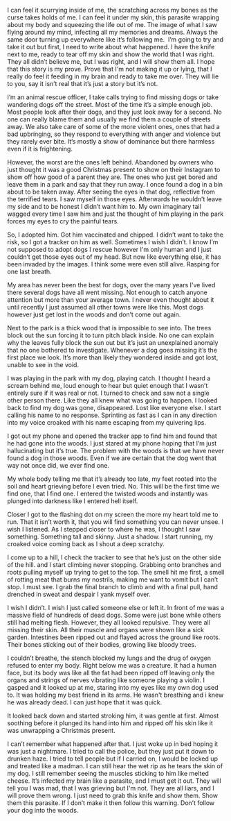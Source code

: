  

I can feel it scurrying inside of me, the scratching across my bones as the curse takes holds of me. I can feel it under my skin, this parasite wrapping about my body and squeezing the life out of me. The image of what I saw flying around my mind, infecting all my memories and dreams. Always the same door turning up everywhere like it’s following me.  I’m going to try and take it out but first, I need to write about what happened. I have the knife next to me, ready to tear off my skin and show the world that I was right. They all didn’t believe me, but I was right, and I will show them all. I hope that this story is my prove. Prove that I'm not making it up or lying, that I really do feel it feeding in my brain and ready to take me over. They will lie to you, say it isn’t real that it’s just a story but it’s not.  

I’m an animal rescue officer, I take calls trying to find missing dogs or take wandering dogs off the street. Most of the time it’s a simple enough job. Most people look after their dogs, and they just look away for a second. No one can really blame them and usually we find them a couple of streets away. We also take care of some of the more violent ones, ones that had a bad upbringing, so they respond to everything with anger and violence but they rarely ever bite. It’s mostly a show of dominance but there harmless even if it is frightening.  

However, the worst are the ones left behind. Abandoned by owners who just thought it was a good Christmas present to show on their Instagram to show off how good of a parent they are. The ones who just get bored and leave them in a park and say that they run away. I once found a dog in a bin about to be taken away. After seeing the eyes in that dog, reflective from the terrified tears. I saw myself in those eyes. Afterwards he wouldn’t leave my side and to be honest I didn’t want him to. My own imaginary tail wagged every time I saw him and just the thought of him playing in the park forces my eyes to cry the painful tears.  

So, I adopted him. Got him vaccinated and chipped. I didn’t want to take the risk, so I got a tracker on him as well. Sometimes I wish I didn’t. I know I’m not supposed to adopt dogs I rescue however I'm only human and I just couldn’t get those eyes out of my head. But now like everything else, it has been invaded by the images. I think some were even still alive. Rasping for one last breath.  

My area has never been the best for dogs, over the many years I've lived there several dogs have all went missing. Not enough to catch anyone attention but more than your average town. I never even thought about it until recently I just assumed all other towns were like this. Most dogs however just get lost in the woods and don’t come out again. 

Next to the park is a thick wood that is impossible to see into. The trees block out the sun forcing it to turn pitch black inside. No one can explain why the leaves fully block the sun out but it’s just an unexplained anomaly that no one bothered to investigate. Whenever a dog goes missing it’s the first place we look. It’s more than likely they wondered inside and got lost, unable to see in the void.  

I was playing in the park with my dog, playing catch. I thought I heard a scream behind me, loud enough to hear but quiet enough that I wasn’t entirely sure if it was real or not. I turned to check and saw not a single other person there. Like they all knew what was going to happen. I looked back to find my dog was gone, disappeared. Lost like everyone else. I start calling his name to no response. Sprinting as fast as I can in any direction into my voice croaked with his name escaping from my quivering lips.  

I got out my phone and opened the tracker app to find him and found that he had gone into the woods. I just stared at my phone hoping that I’m just hallucinating but it’s true. The problem with the woods is that we have never found a dog in those woods. Even if we are certain that the dog went that way not once did, we ever find one.  

My whole body telling me that it’s already too late, my feet rooted into the soil and heart grieving before I even tried. No. This will be the first time we find one, that I find one. I entered the twisted woods and instantly was plunged into darkness like I entered hell itself.  

Closer I got to the flashing dot on my screen the more my heart told me to run. That it isn’t worth it, that you will find something you can never unsee. I wish I listened. As I stepped closer to where he was, I thought I saw something. Something tall and skinny. Just a shadow. I start running, my croaked voice coming back as I shout a deep scratchy.  

I come up to a hill, I check the tracker to see that he’s just on the other side of the hill. and I start climbing never stopping. Grabbing onto branches and roots pulling myself up trying to get to the top. The smell hit me first, a smell of rotting meat that burns my nostrils, making me want to vomit but I can’t stop. I must see. I grab the final branch to climb and with a final pull, hand drenched in sweat and despair I yank myself over. 

I wish I didn’t. I wish I just called someone else or left it. In front of me was a massive field of hundreds of dead dogs. Some were just bone while others still had melting flesh. However, they all looked repulsive. They were all missing their skin. All their muscle and organs were shown like a sick garden. Intestines been ripped out and flayed across the ground like roots. Their bones sticking out of their bodies, growing like bloody trees.  

I couldn’t breathe, the stench blocked my lungs and the drug of oxygen refused to enter my body. Right below me was a creature. It had a human face, but its body was like all the fat had been ripped off leaving only the organs and strings of nerves vibrating like someone playing a violin. I gasped and it looked up at me, staring into my eyes like my own dog used to. It was holding my best friend in its arms.  He wasn't breathing and i knew he was already dead. I can just hope that it was quick.

It looked back down and started stroking him, it was gentle at first. Almost soothing before it plunged its hand into him and ripped off his skin like it was unwrapping a Christmas present.  

I can’t remember what happened after that. I just woke up in bed hoping it was just a nightmare. I tried to call the police, but they just put it down to drunken haze. I tried to tell people but if I carried on, I would be locked up and treated like a madman. I can still hear the wet rip as he tears the skin of my dog. I still remember seeing the muscles sticking to him like melted cheese. It’s infected my brain like a parasite, and I must get it out. They will tell you I was mad, that I was grieving but I'm not. They are all liars, and I will prove them wrong. I just need to grab this knife and show them. Show them this parasite. If I don’t make it then follow this warning. Don’t follow your dog into the woods.